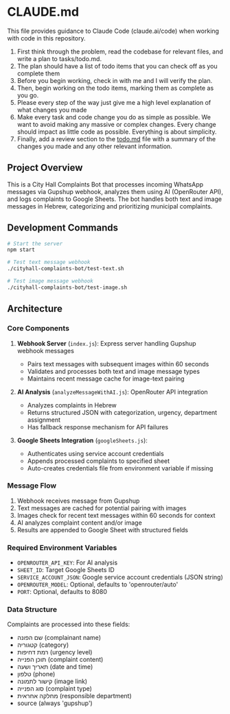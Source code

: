 # CLAUDE.md

This file provides guidance to Claude Code (claude.ai/code) when working with code in this repository.
1. First think through the problem, read the codebase for relevant files, and write a plan to tasks/todo.md.
2. The plan should have a list of todo items that you can check off as you complete them
3. Before you begin working, check in with me and I will verify the plan.
4. Then, begin working on the todo items, marking them as complete as you go.
5. Please every step of the way just give me a high level explanation of what changes you made
6. Make every task and code change you do as simple as possible. We want to avoid making any massive or complex changes. Every change should impact as little code as possible. Everything is about simplicity.
7. Finally, add a review section to the [todo.md](http://todo.md/) file with a summary of the changes you made and any other relevant information.


## Project Overview

This is a City Hall Complaints Bot that processes incoming WhatsApp messages via Gupshup webhook, analyzes them using AI (OpenRouter API), and logs complaints to Google Sheets. The bot handles both text and image messages in Hebrew, categorizing and prioritizing municipal complaints.

## Development Commands

```bash
# Start the server
npm start

# Test text message webhook
./cityhall-complaints-bot/test-text.sh

# Test image message webhook  
./cityhall-complaints-bot/test-image.sh
```

## Architecture

### Core Components

1. **Webhook Server** (`index.js`): Express server handling Gupshup webhook messages
   - Pairs text messages with subsequent images within 60 seconds
   - Validates and processes both text and image message types
   - Maintains recent message cache for image-text pairing

2. **AI Analysis** (`analyzeMessageWithAI.js`): OpenRouter API integration
   - Analyzes complaints in Hebrew
   - Returns structured JSON with categorization, urgency, department assignment
   - Has fallback response mechanism for API failures

3. **Google Sheets Integration** (`googleSheets.js`): 
   - Authenticates using service account credentials
   - Appends processed complaints to specified sheet
   - Auto-creates credentials file from environment variable if missing

### Message Flow

1. Webhook receives message from Gupshup
2. Text messages are cached for potential pairing with images
3. Images check for recent text messages within 60 seconds for context
4. AI analyzes complaint content and/or image
5. Results are appended to Google Sheet with structured fields

### Required Environment Variables

- `OPENROUTER_API_KEY`: For AI analysis
- `SHEET_ID`: Target Google Sheets ID
- `SERVICE_ACCOUNT_JSON`: Google service account credentials (JSON string)
- `OPENROUTER_MODEL`: Optional, defaults to 'openrouter/auto'
- `PORT`: Optional, defaults to 8080

### Data Structure

Complaints are processed into these fields:
- שם הפונה (complainant name)
- קטגוריה (category)
- רמת דחיפות (urgency level)
- תוכן הפנייה (complaint content)
- תאריך ושעה (date and time)
- טלפון (phone)
- קישור לתמונה (image link)
- סוג הפנייה (complaint type)
- מחלקה אחראית (responsible department)
- source (always 'gupshup')